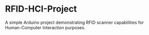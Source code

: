 # RFID-HCI-Project
A simple Arduino project demonstrating RFID scanner capabilities for Human-Computer Interaction purposes.
